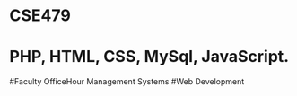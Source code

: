 # CSE479
# PHP, HTML, CSS, MySql, JavaScript.
#Faculty OfficeHour Management Systems
#Web Development 
